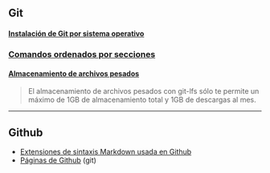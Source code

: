 ## Git

#### [Instalación de Git por sistema operativo](https://github.com/mondeja/fullstack/tree/master/backend/src/023-control_de_versiones/git/install)

### [Comandos ordenados por secciones](https://github.com/mondeja/fullstack/tree/master/backend/src/023-control_de_versiones/git/comandos)

#### [Almacenamiento de archivos pesados](https://git-lfs.github.com./)
> El almacenamiento de archivos pesados con git-lfs sólo te permite un máximo de 1GB de almacenamiento total y 1GB de descargas al mes.

_______________________________

## Github
- [Extensiones de sintaxis Markdown usada en Github](https://github.com/mondeja/fullstack/tree/master/backend/src/023-control_de_versiones/git/github_md)
- [Páginas de Github](https://github.com/mondeja/fullstack/tree/master/backend/src/023-control_de_versiones/git/github_pages) (git)